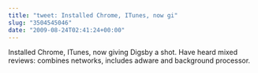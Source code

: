 ```yaml
---
title: "tweet: Installed Chrome, ITunes, now gi"
slug: "3504545046"
date: "2009-08-24T02:41:24+00:00"
---
```

Installed Chrome, ITunes, now giving Digsby a shot. Have heard mixed reviews: combines networks, includes adware and background processor.